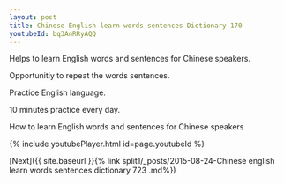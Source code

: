 ```yaml
---
layout: post
title: Chinese English learn words sentences Dictionary 170 
youtubeId: bq3AnRRyAQQ
---
```

 
 
Helps to learn English words and sentences for Chinese speakers.

Opportunitiy to repeat the words sentences. 

Practice English language. 
 
10 minutes practice every day. 
 
How to learn English words and sentences for Chinese speakers 
 
{% include youtubePlayer.html id=page.youtubeId %}
 
 
[Next]({{ site.baseurl }}{% link  split1/_posts/2015-08-24-Chinese english learn words sentences dictionary 723 .md%})
 
